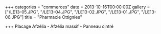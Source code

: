 +++
categories = "commerces"
date = 2013-10-16T00:00:00Z
gallery = ["/LE13-05.JPG", "/LE13-04.JPG", "/LE13-02.JPG", "/LE13-01.JPG", "/LE13-06.JPG"]
title = "Pharmacie Ottignies"

+++
Placage Afzélia - Afzélia massif - Panneau cintré